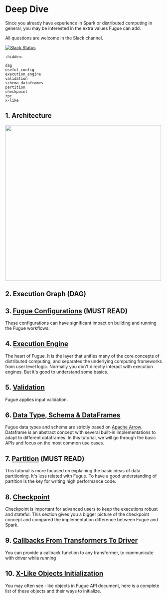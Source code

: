 # Deep Dive

Since you already have experience in Spark or distributed computing in general, you may be interested in the extra values Fugue can add.

All questions are welcome in the Slack channel.

[![Slack Status](https://img.shields.io/badge/slack-join_chat-white.svg?logo=slack&style=social)](https://join.slack.com/t/fugue-project/shared_invite/zt-jl0pcahu-KdlSOgi~fP50TZWmNxdWYQ)

```{toctree}
:hidden:

dag
useful_config
execution_engine
validation
schema_dataframes
partition
checkpoint
rpc
x-like
```

## 1. Architecture

<img src="../../_images/architecture.svg" width="500">

## 2. Execution Graph (DAG)


## 3. [Fugue Configurations](useful_config.ipynb) (MUST READ)
These configurations can have significant impact on building and running the Fugue workflows.

## 4. [Execution Engine](execution_engine.ipynb)
The heart of Fugue. It is the layer that unifies many of the core concepts of distributed computing, and separates the underlying computing frameworks from user level logic. Normally you don't directly interact with execution engines. But it's good to understand some basics.

## 5. [Validation](validation.ipynb)
Fugue applies input validation.

## 6. [Data Type, Schema & DataFrames](schema_dataframes.ipynb)
Fugue data types and schema are strictly based on [Apache Arrow](https://arrow.apache.org/docs/index.html). Dataframe is an abstract concept with several built-in implementations to adapt to different dataframes. In this tutorial, we will go through the basic APIs and focus on the most common use cases.

## 7. [Partition](partition.ipynb) (MUST READ)
This tutorial is more focused on explaining the basic ideas of data partitioning. It's less related with Fugue. To have a good understanding of partition is the key for writing high performance code.

## 8. [Checkpoint](checkpoint.ipynb)
Checkpoint is important for advanced users to keep the executions robust and stateful. This section gives you a bigger picture of the checkpoint concept and compared the implementation difference between Fugue and Spark.

## 9. [Callbacks From Transformers To Driver](rpc.ipynb)
You can provide a callback function to any transformer, to communicate with driver while running

## 10. [X-Like Objects Initialization](x-like.ipynb)
You may often see -like objects in Fugue API document, here is a complete list of these objects and their ways to initialize.